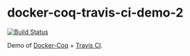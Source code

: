 # docker-coq-travis-ci-demo-2

[![Build Status](https://travis-ci.com/erikmd/docker-coq-travis-ci-demo-2.svg?branch=master)](https://travis-ci.com/erikmd/docker-coq-travis-ci-demo-2)

Demo of [Docker-Coq](https://hub.docker.com/r/coqorg/coq/) + [Travis CI](./.travis.yml).
